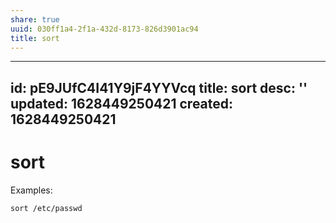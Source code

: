 ```yaml
---
share: true
uuid: 030ff1a4-2f1a-432d-8173-826d3901ac94
title: sort
---
```

---
id: pE9JUfC4I41Y9jF4YYVcq
title: sort
desc: ''
updated: 1628449250421
created: 1628449250421
---
# sort
Examples:

`sort /etc/passwd`
